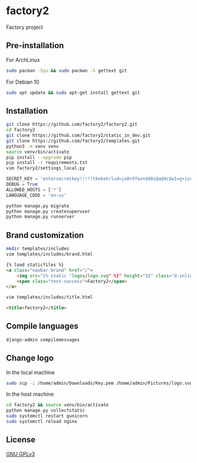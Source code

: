 # factory2
Factory project
## Pre-installation
For ArchLinux
```bash
sudo pacman -Syu && sudo pacman -S gettext git
```
For Debian 10
```bash
sudo apt update && sudo apt-get install gettext git
```
## Installation
```bash
git clone https://github.com/factory2/factory2.git
cd factory2
git clone https://github.com/factory2/static_in_dev.git
git clone https://github.com/factory2/templates.git
python3 -m venv venv
source venv/bin/activate
pip install --upgrade pip
pip install -r requirements.txt
vim factory2/settings_local.py
```
```python
SECRET_KEY = 'entersecretkey!!!!!tkekekrlud=jo8+97oo+&90i@a@4c$w1=g+iz#wup!m$_voqrepf2%s'
DEBUG = True
ALLOWED_HOSTS = ['*']
LANGUAGE_CODE = 'en-us'
```
```bash
python manage.py migrate
python manage.py createsuperuser
python manage.py runserver
```

## Brand customization
```bash
mkdir templates/includes
vim templates/includes/brand.html
```
```html
{% load staticfiles %}
<a class="navbar-brand" href="/">
	<img src="{% static "logos/logo.svg" %}" height="32" class="d-inline-block align-top" alt="" loading="lazy">
	<span class="text-success">Factory2</span>
</a>
```
```bash
vim templates/includes/title.html
```
```html
<title>factory2</title>
```
## Compile languages
```bash
django-admin compilemessages
```

## Change logo
In the local machine
```bash
sudo scp -i /home/admin/Downloads/Key.pem /home/admin/Pictures/logo.svg admin@0.0.0.0:/home/admin/factory2/static_in_dev/logos/logo.svg
```
In the host machine
```bash
cd factory2 && source venv/bin/activate
python manage.py collectstatic
sudo systemctl restart gunicorn
sudo systemctl reload nginx
```
## License
[GNU GPLv3](https://choosealicense.com/licenses/gpl-3.0/)
